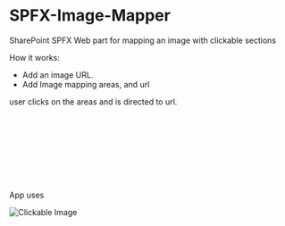 # SPFX-Image-Mapper
SharePoint SPFX Web part for mapping an image with clickable sections

How it works:
* Add an image URL.
* Add Image mapping areas, and url

user clicks on the areas and is directed to url.

App uses <SVG> to create clickable sections.
  
![Clickable Image](https://creately.com/images/diagram-examples/org_charts_no_1-big.jpg)
